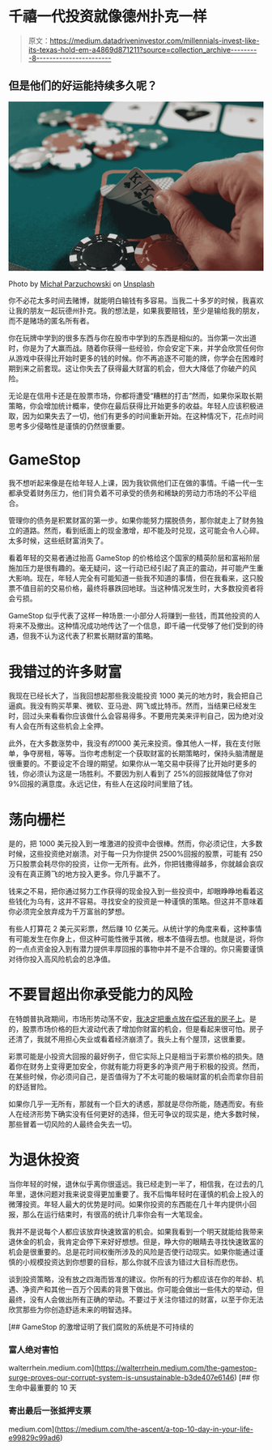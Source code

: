 # 千禧一代投资就像德州扑克一样

> 原文：<https://medium.datadriveninvestor.com/millennials-invest-like-its-texas-hold-em-a4869d871211?source=collection_archive---------8----------------------->

## 但是他们的好运能持续多久呢？

![](img/d43178da8a2fbe073b5849902746b45d.png)

Photo by [Michał Parzuchowski](https://unsplash.com/@mparzuchowski?utm_source=unsplash&utm_medium=referral&utm_content=creditCopyText) on [Unsplash](https://unsplash.com/s/photos/poker?utm_source=unsplash&utm_medium=referral&utm_content=creditCopyText)

你不必花太多时间去赌博，就能明白输钱有多容易。当我二十多岁的时候，我喜欢让我的朋友一起玩德州扑克。我的想法是，如果我要赔钱，至少是输给我的朋友，而不是赌场的匿名所有者。

你在玩牌中学到的很多东西与你在股市中学到的东西是相似的。当你第一次出道时，你是为了大赢而战。随着你获得一些经验，你会安定下来，并学会欣赏任何你从游戏中获得比开始时更多的钱的时候。你不再追逐不可能的牌，你学会在困难时期到来之前套现。这让你失去了获得最大财富的机会，但大大降低了你破产的风险。

无论是在信用卡还是在股票市场，你都将遭受“糟糕的打击”然而，如果你采取长期策略，你会增加统计概率，使你在最后获得比开始更多的收益。年轻人应该积极进取，因为如果失去了一切，他们有更多的时间重新开始。在这种情况下，花点时间思考多少侵略性是谨慎的仍然很重要。

# GameStop

我不想听起来像是在给年轻人上课，因为我钦佩他们正在做的事情。千禧一代一生都承受着财务压力，他们背负着不可承受的债务和稀缺的劳动力市场的不公平组合。

管理你的债务是积累财富的第一步。如果你能努力摆脱债务，那你就走上了财务独立的道路。然而，看到纸面上的现金激增，却不能及时兑现，这可能会令人心碎。太多时候，这些纸财富消失了。

看着年轻的交易者通过抬高 GameStop 的价格给这个国家的精英阶层和富裕阶层施加压力是很有趣的。毫无疑问，这一行动已经引起了真正的震动，并可能产生重大影响。现在，年轻人完全有可能知道一些我不知道的事情，但在我看来，这只股票不值目前的交易价格，最终将暴跌回地球。当这种情况发生时，大多数投资者将会亏损。

GameStop 似乎代表了这样一种场景:一小部分人将赚到一些钱，而其他投资的人将来不及撤出。这种情况成功地传达了一个信息，即千禧一代受够了他们受到的待遇，但我不认为这代表了积累长期财富的策略。

# 我错过的许多财富

我现在已经长大了，当我回想起那些我没能投资 1000 美元的地方时，我会把自己逼疯。我没有购买苹果、微软、亚马逊、网飞或比特币。然而，当结果已经发生时，回过头来看看你应该做什么会容易得多。不要用完美来评判自己，因为绝对没有人会在所有这些机会上全押。

此外，在大多数涨势中，我没有*的*1000 美元来投资。像其他人一样，我在支付账单，争夺房租，等等。当你考虑制定一个获取财富的长期策略时，保持头脑清醒是很重要的。不要设定不合理的期望。如果你从一笔交易中获得了比开始时更多的钱，你必须认为这是一场胜利。不要因为别人看到了 25%的回报就降低了你对 9%回报的满意度。永远记住，有些人在这段时间里赔了钱。

# 荡向栅栏

是的，把 1000 美元投入到一堆激进的投资中会很棒。然而，你必须记住，大多数时候，这些投资绝对崩溃。对于每一只为你提供 2500%回报的股票，可能有 250 万只股票会耗尽你的投资，让你一无所有。此外，你把钱撒得越多，你就越会哀叹没有在真正腾飞的地方投入更多。你几乎赢不了。

钱来之不易，把你通过努力工作获得的现金投入到一些投资中，却眼睁睁地看着这些钱化为乌有，这并不容易。寻找安全的投资是一种谨慎的策略。但这并不意味着你必须完全放弃成为千万富翁的梦想。

有些人打算花 2 美元买彩票，然后赚 10 亿美元。从统计学的角度来看，这种事情有可能发生在你身上，但这种可能性微乎其微，根本不值得去想。也就是说，将你的一点点资金投入到有潜力提供丰厚回报的事物中并不是不合理的。你只需要谨慎对待你投入高风险机会的总净值。

# 不要冒超出你承受能力的风险

在特朗普执政期间，市场形势动荡不安，[我决定把重点放在偿还我的房子上](https://medium.com/the-ascent/a-top-10-day-in-your-life-e99829c99ad6)。是的，股票市场价格的巨大波动代表了增加你财富的机会，但是看起来很可怕。房子还清了，我就不用担心失业或看着经济崩溃了。我头上有个屋顶，这很重要。

彩票可能是小投资大回报的最好例子，但它实际上只是相当于彩票价格的损失。随着你在财务上变得更加安全，你就有能力将更多的净资产用于积极的投资。然而，在某些时候，你必须问自己，是否值得为了不太可能的极端财富的机会而拿你目前的舒适冒险。

如果你几乎一无所有，那就有一个巨大的诱惑，那就是尽你所能，随遇而安。有些人在经济形势下确实没有任何更好的选择，但无可争议的现实是，绝大多数时候，那些冒着一切风险的人最终会失去一切。

# 为退休投资

当你年轻的时候，退休似乎离你很遥远。我已经走到一半了，相信我，在过去的几年里，退休问题对我来说变得更加重要了。我不后悔年轻时在谨慎的机会上投入的微薄投资。年轻人最大的优势是时间。如果你投资的东西能在几十年内提供小回报，那么在运行结束时，有很高的统计几率你会有一大笔现金。

我并不是说每个人都应该放弃快速致富的机会。如果我看到一个明天就能给我带来退休金的机会，我肯定会停下来好好想想。但是，睁大你的眼睛去寻找快速致富的机会是很重要的。总是花时间权衡所涉及的风险是否使行动现实。如果你能通过谨慎的小规模投资达到你想要的目标，那么你就不应该为错过大目标而悲伤。

谈到投资策略，没有放之四海而皆准的建议。你所有的行为都应该在你的年龄、机遇、净资产和其他一百万个因素的背景下做出。你可能会做出一些伟大的举动，但最终，没有人会做出所有正确的举动。不要过于关注你错过的财富，以至于你无法欣赏那些为你创造舒适未来的明智选择。

[](https://walterrhein.medium.com/the-gamestop-surge-proves-our-corrupt-system-is-unsustainable-b3de407e6146) [## GameStop 的激增证明了我们腐败的系统是不可持续的

### 富人绝对害怕

walterrhein.medium.com](https://walterrhein.medium.com/the-gamestop-surge-proves-our-corrupt-system-is-unsustainable-b3de407e6146) [](https://medium.com/the-ascent/a-top-10-day-in-your-life-e99829c99ad6) [## 你生命中最重要的 10 天

### 寄出最后一张抵押支票

medium.com](https://medium.com/the-ascent/a-top-10-day-in-your-life-e99829c99ad6)